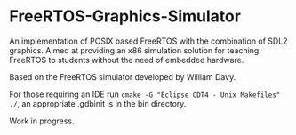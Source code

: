 # FreeRTOS-Graphics-Simulator
An implementation of POSIX based FreeRTOS with the combination of SDL2 graphics. Aimed at providing an x86 simulation solution for teaching FreeRTOS to students without the need of embedded hardware.

Based on the FreeRTOS simulator developed by William Davy.

For those requiring an IDE run `cmake -G "Eclipse CDT4 - Unix Makefiles" ./`, an appropriate .gdbinit is in the bin directory.

Work in progress.
